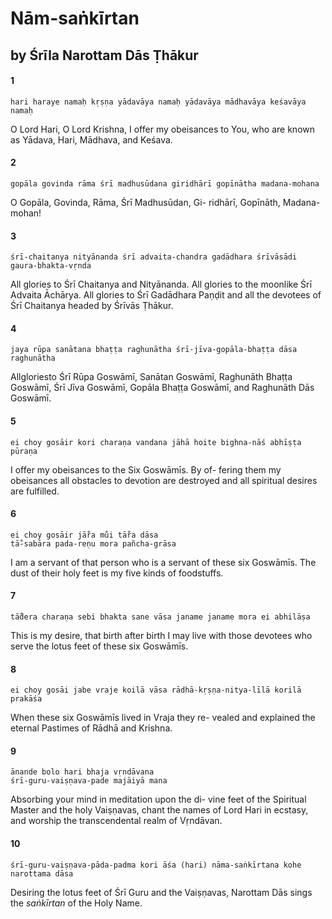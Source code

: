 # Nām-saṅkīrtan

## by Śrīla Narottam Dās Ṭhākur

#### 1

    hari haraye namaḥ kṛṣṇa yādavāya namaḥ yādavāya mādhavāya keśavāya namaḥ

O Lord Hari, O Lord Krishna, I offer my obeisances to You, who are known as Yādava, Hari, Mādhava, and Keśava.

#### 2

    gopāla govinda rāma śrī madhusūdana giridhārī gopīnātha madana-mohana

O Gopāla, Govinda, Rāma, Śrī Madhusūdan, Gi- ridhārī, Gopīnāth, Madana-mohan!

#### 3

    śrī-chaitanya nityānanda śrī advaita-chandra gadādhara śrīvāsādi gaura-bhakta-vṛnda

All glories to Śrī Chaitanya and Nityānanda. All glories to the moonlike Śrī Advaita Āchārya. All glories to Śrī Gadādhara Paṇḍit and all the devotees of Śrī Chaitanya headed by Śrīvās Ṭhākur.

#### 4

    jaya rūpa sanātana bhaṭṭa raghunātha śrī-jīva-gopāla-bhaṭṭa dāsa raghunātha

Allgloriesto Śrī Rūpa Goswāmī, Sanātan Goswāmī, Raghunāth Bhaṭṭa Goswāmī, Śrī Jīva Goswāmī, Gopāla Bhaṭṭa Goswāmī, and Raghunāth Dās Goswāmī.

#### 5

    ei choy gosāir kori charaṇa vandana jāhā hoite bighna-nāś abhīṣṭa pūraṇa

I offer my obeisances to the Six Goswāmīs. By of- fering them my obeisances all obstacles to devotion are destroyed and all spiritual desires are fulfilled.

#### 6

    ei choy gosāir jā̐ra mu̐i tā̐ra dāsa
    tā̐-sabāra pada-reṇu mora pañcha-grāsa

I am a servant of that person who is a servant of these six Goswāmīs. The dust of their holy feet is my five kinds of foodstuffs.

#### 7

    tā̐dera charaṇa sebi bhakta sane vāsa janame janame mora ei abhilāṣa

This is my desire, that birth after birth I may live with those devotees who serve the lotus feet of these six Goswāmīs.

#### 8

    ei choy gosāi jabe vraje koilā vāsa rādhā-kṛṣṇa-nitya-līlā korilā prakāśa

When these six Goswāmīs lived in Vraja they re- vealed and explained the eternal Pastimes of Rādhā and Krishna.

#### 9

    ānande bolo hari bhaja vṛndāvana
    śrī-guru-vaiṣṇava-pade majāiyā mana

Absorbing your mind in meditation upon the di- vine feet of the Spiritual Master and the holy Vaiṣṇavas, chant the names of Lord Hari in ecstasy, and worship the transcendental realm of Vṛndāvan.

#### 10

    śrī-guru-vaiṣṇava-pāda-padma kori āśa (hari) nāma-saṅkīrtana kohe narottama dāsa

Desiring  the  lotus  feet  of  Śrī  Guru  and  the Vaiṣṇavas, Narottam Dās sings the *saṅkīrtan* of the Holy Name.

